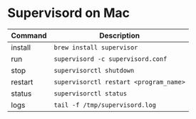 # Supervisord on Mac

| Command | Description |
|---------|-------------|
| install | `brew install supervisor` |
| run     | `supervisord -c supervisord.conf` |
| stop    | `supervisorctl shutdown` |
| restart | `supervisorctl restart <program_name>` |
| status  | `supervisorctl status` |
| logs    | `tail -f /tmp/supervisord.log` |
